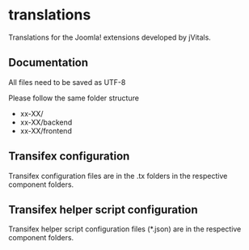 translations
====================

Translations for the Joomla! extensions developed by jVitals. 

## Documentation

All files need to be saved as UTF-8

Please follow the same folder structure

  * xx-XX/
  * xx-XX/backend
  * xx-XX/frontend

## Transifex configuration

Transifex configuration files are in the .tx folders in the respective
component folders.

## Transifex helper script configuration

Transifex helper script configuration files (*.json) are in the respective
component folders.